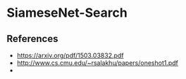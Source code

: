 # SiameseNet-Search

## References
- https://arxiv.org/pdf/1503.03832.pdf
- http://www.cs.cmu.edu/~rsalakhu/papers/oneshot1.pdf
- 
